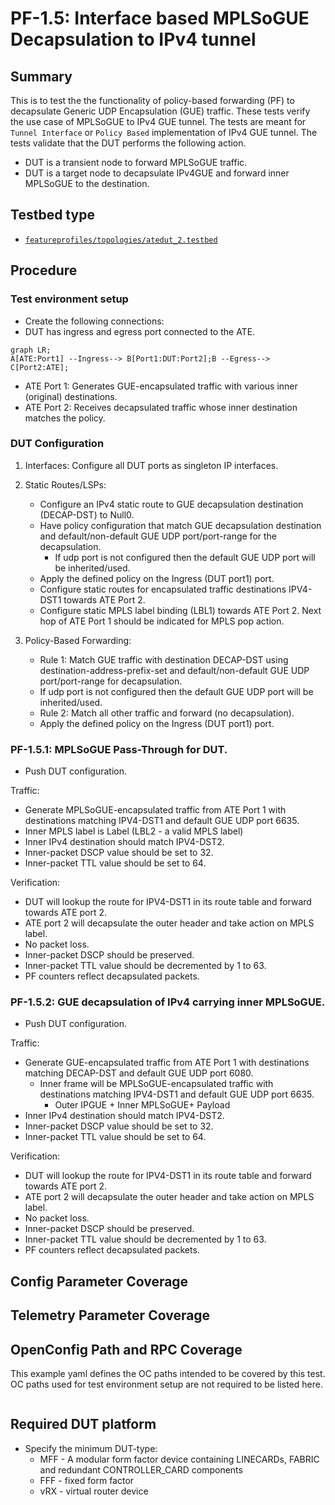 # PF-1.5: Interface based MPLSoGUE Decapsulation to IPv4 tunnel

## Summary

This is to test the the functionality of policy-based forwarding (PF) to decapsulate Generic UDP Encapsulation (GUE) traffic. These tests verify the use case of MPLSoGUE to IPv4 GUE tunnel. The tests are meant for `Tunnel Interface` or `Policy Based` implementation of IPv4 GUE tunnel. The tests validate that the DUT performs the following action.

 - DUT is a transient node to forward MPLSoGUE traffic.
 - DUT is a target node to decapsulate IPv4GUE and forward inner MPLSoGUE to the destination. 


## Testbed type

* [`featureprofiles/topologies/atedut_2.testbed`](https://github.com/openconfig/featureprofiles/blob/main/topologies/atedut_2.testbed)

## Procedure

### Test environment setup

* Create the following connections:
* DUT has ingress and egress port connected to the ATE.
  
```mermaid
graph LR; 
A[ATE:Port1] --Ingress--> B[Port1:DUT:Port2];B --Egress--> C[Port2:ATE];
```

*  ATE Port 1: Generates GUE-encapsulated traffic with various inner (original) destinations.
*  ATE Port 2: Receives decapsulated traffic whose inner destination matches the policy.
  
### DUT Configuration

1.  Interfaces: Configure all DUT ports as singleton IP interfaces.
 
2.  Static Routes/LSPs:
    *  Configure an IPv4 static route to GUE decapsulation destination (DECAP-DST) to Null0.
    *  Have policy configuration that match GUE decapsulation destination and default/non-default GUE UDP port/port-range for the decapsulation.
       *  If udp port is not configured then the default GUE UDP port will be inherited/used.
    *  Apply the defined policy on the Ingress (DUT port1) port.
    *  Configure static routes for encapsulated traffic destinations IPV4-DST1 towards ATE Port 2.
    *  Configure static MPLS label binding (LBL1) towards ATE Port 2. Next hop of ATE Port 1 should be indicated for MPLS pop action.

3.  Policy-Based Forwarding: 
    *  Rule 1: Match GUE traffic with destination DECAP-DST using destination-address-prefix-set and default/non-default GUE UDP port/port-range for decapsulation.
      * If udp port is not configured then the default GUE UDP port will be inherited/used.   
    *  Rule 2: Match all other traffic and forward (no decapsulation).
    *  Apply the defined policy on the Ingress (DUT port1) port. 
    
### PF-1.5.1: MPLSoGUE Pass-Through for DUT.

-  Push DUT configuration.

Traffic: 
-  Generate MPLSoGUE-encapsulated traffic from ATE Port 1 with destinations matching IPV4-DST1 and default GUE UDP port 6635.
-  Inner MPLS label is Label (LBL2 - a valid MPLS label)
-  Inner IPv4 destination should match IPV4-DST2.
-  Inner-packet DSCP value should be set to 32.
-  Inner-packet TTL value should be set to 64.
  
Verification: 
- DUT will lookup the route for IPV4-DST1 in its route table and forward towards ATE port 2.
- ATE port 2 will decapsulate the outer header and take action on MPLS label. 
- No packet loss.
- Inner-packet DSCP should be preserved.
- Inner-packet TTL value should be decremented by 1 to 63.
- PF counters reflect decapsulated packets.

### PF-1.5.2: GUE decapsulation of IPv4 carrying inner MPLSoGUE.

-  Push DUT configuration.

Traffic: 
-  Generate GUE-encapsulated traffic from ATE Port 1 with destinations matching DECAP-DST and default GUE UDP port 6080.
     -  Inner frame will be MPLSoGUE-encapsulated traffic with destinations matching IPV4-DST1 and default GUE UDP port 6635.
        -  Outer IPGUE + Inner MPLSoGUE+ Payload
-  Inner IPv4 destination should match IPV4-DST2.
-  Inner-packet DSCP value should be set to 32.
-  Inner-packet TTL value should be set to 64.
  
Verification: 
- DUT will lookup the route for IPV4-DST1 in its route table and forward towards ATE port 2.
- ATE port 2 will decapsulate the outer header and take action on MPLS label. 
- No packet loss.
- Inner-packet DSCP should be preserved.
- Inner-packet TTL value should be decremented by 1 to 63.
- PF counters reflect decapsulated packets.


## Config Parameter Coverage

## Telemetry Parameter Coverage

## OpenConfig Path and RPC Coverage

This example yaml defines the OC paths intended to be covered by this test.  OC paths used for test environment setup are not required to be listed here.

```
```

## Required DUT platform

* Specify the minimum DUT-type:
  * MFF - A modular form factor device containing LINECARDs, FABRIC and redundant CONTROLLER_CARD components
  * FFF - fixed form factor
  * vRX - virtual router device
